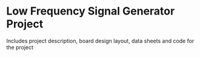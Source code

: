 # Low Frequency Signal Generator Project

Includes project description, board design layout, data sheets and code for the project
